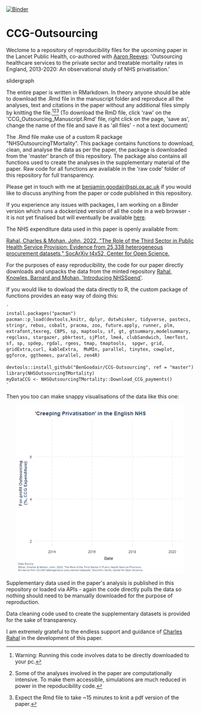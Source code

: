 [![Binder](https://mybinder.org/badge_logo.svg)](https://mybinder.org/v2/gh/BenGoodair/CCG-Outsourcing-Binder/HEAD)
# CCG-Outsourcing
Weclome to a repository of reproducibility files for the upcoming paper in the Lancet Public Health, co-authored with [Aaron Reeves](https://aaronreeves.org/): 'Outsourcing healthcare services to the private sector and treatable mortality rates in England, 2013-2020: An observational study of NHS privatisation.' 

slidergraph

The entire paper is written in RMarkdown. In theory anyone should be able to download the .Rmd file in the manuscript folder and reproduce all the analyses, text and citations in the paper without any additional files simply by knitting the file.[^1][^2][^3] (To download the RmD file, click 'raw' on the 'CCG_Outsourcing_Manuscript.Rmd' file, right click on the page, 'save as', change the name of the file and save it as 'all files' - not a text document)

The .Rmd file make use of a custom R package "NHSOutsourcingTMortality". This package contains functions to download, clean, and analyse the data as per the paper, the package is downloaded from the 'master' branch of this repository. The package also contains all functions used to create the analyses in the supplementary material of the paper. Raw code for all functions are available in the 'raw code' folder of this repository for full transparency.

Please get in touch with me at benjamin.goodair@spi.ox.ac.uk if you would like to discuss anything from the paper or code published in this repository.

If you experience any issues with packages, I am working on a Binder version which runs a dockerized version of all the code in a web browser - it is not yet finalised but will eventually be available [here](https://github.com/BenGoodair/CCG-Outsourcing-Binder).

The NHS expenditure data used in this paper is openly available from:

[Rahal, Charles & Mohan, John, 2022. "The Role of the Third Sector in Public Health Service Provision: Evidence from 25,338 heterogeneous procurement datasets," SocArXiv t4x52, Center for Open Science.](https://ideas.repec.org/p/osf/socarx/t4x52.html)

For the purposes of easy reproducibility, the code for our paper directly downloads and unpacks the data from the minted repository [Rahal, Knowles, Barnard and Mohan, 'Introducing NHSSpend'](https://zenodo.org/record/5054717).

If you would like to dowload the data directly to R, the custom package of functions provides an easy way of doing this:

    ` 
    install.packages("pacman")
    pacman::p_load(devtools,knitr, dplyr, dotwhisker, tidyverse, pastecs, stringr, rebus, cobalt, pracma, zoo, future.apply, runner, plm, extrafont,texreg, CBPS, sp, maptools, sf, gt, gtsummary,modelsummary, regclass, stargazer, pbkrtest, sjPlot, lme4, clubSandwich, lmerTest, sf, sp, spdep, rgdal, rgeos, tmap, tmaptools,  spgwr, grid, gridExtra,curl, kableExtra,  MuMIn, parallel, tinytex, cowplot, ggforce, ggthemes, parallel, zen4R)
        
    devtools::install_github("BenGoodair/CCG-Outsourcing", ref = "master")
    library(NHSOutsourcingTMortality)
    myDataCCG <- NHSOutsourcingTMortality::Download_CCG_payments() 
    `
Then you too can make snappy visualisations of the data like this one:

<p align="center">
  <img src="https://github.com/BenGoodair/CCG-Outsourcing/blob/main/Interactive%20Plots/NHS_creeping_gif.gif" alt="animated" />
</p>


Supplementary data used in the paper's analysis is published in this repository or loaded via APIs - again the code directly pulls the data so nothing should need to be manually downloaded for the purpose of reproduction.

Data cleaning code used to create the supplementary datasets is provided for the sake of transparency.

I am extremely grateful to the endless support and guidance of [Charles Rahal](https://crahal.github.io/) in the development of this paper.




[^1]: Warning: Running this code involves data to be directly downloaded to your pc. 
[^2]: Some of the analyses involved in the paper are computationally intensive. To make them accessible, simulations are much reduced in power in the repoducibility code. 
[^3]: Expect the Rmd file to take ~15 minutes to knit a pdf version of the paper.
